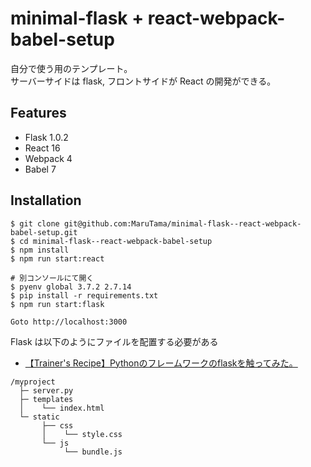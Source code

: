# minimal-flask + react-webpack-babel-setup
自分で使う用のテンプレート。  
サーバーサイドは flask, フロントサイドが React の開発ができる。

## Features

* Flask 1.0.2
* React 16
* Webpack 4
* Babel 7

## Installation

```
$ git clone git@github.com:MaruTama/minimal-flask--react-webpack-babel-setup.git
$ cd minimal-flask--react-webpack-babel-setup
$ npm install
$ npm run start:react

# 別コンソールにて開く
$ pyenv global 3.7.2 2.7.14
$ pip install -r requirements.txt
$ npm run start:flask

Goto http://localhost:3000
```


Flask は以下のようにファイルを配置する必要がある  
- [【Trainer's Recipe】Pythonのフレームワークのflaskを触ってみた。](https://qiita.com/gsacademy_tokyo/items/16cba215a0cd921df87f)
```
/myproject  
  ├─ server.py  
  ├─ templates  
  │    └── index.html
  └─ static
       ├── css
       │    └── style.css
       └── js
            └── bundle.js
```
